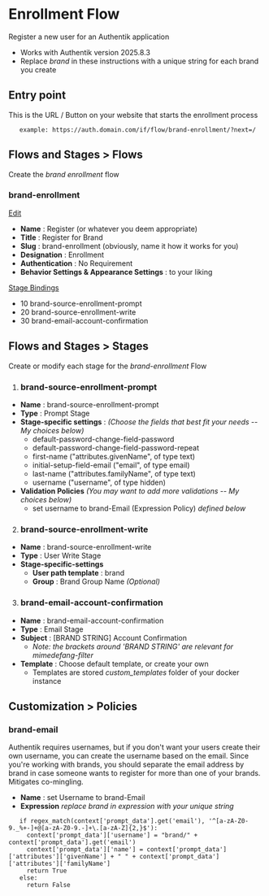 # Enrollment Flow
Register a new user for an Authentik application

- Works with Authentik version 2025.8.3
- Replace _brand_ in these instructions with a unique string for each brand you create

## Entry point
This is the URL / Button on your website that starts the enrollment process
```
   example: https://auth.domain.com/if/flow/brand-enrollment/?next=/
```

## Flows and Stages > Flows
Create the _brand enrollment_ flow

### brand-enrollment

<ins>Edit</ins>
* **Name** : Register (or whatever you deem appropriate)
* **Title** : Register for Brand
* **Slug** : brand-enrollment (obviously, name it how it works for you)
* **Designation** : Enrollment
* **Authentication** : No Requirement
* **Behavior Settings & Appearance Settings** : to your liking

<ins>Stage Bindings</ins>
* 10 brand-source-enrollment-prompt  
* 20 brand-source-enrollment-write  
* 30 brand-email-account-confirmation

## Flows and Stages > Stages
Create or modify each stage for the _brand-enrollment_ Flow


1. ### brand-source-enrollment-prompt
* **Name** : brand-source-enrollment-prompt
* **Type** : Prompt Stage
* **Stage-specific settings** : _(Choose the fields that best fit your needs -- My choices below)_ 
  * default-password-change-field-password
  * default-password-change-field-password-repeat
  * first-name ("attributes.givenName", of type text)
  * initial-setup-field-email ("email", of type email)
  * last-name ("attributes.familyName", of type text)
  * username ("username", of type hidden)
* **Validation Policies** _(You may want to add more validations -- My choices below)_
  * set username to brand-Email (Expression Policy) _defined below_

2. ### brand-source-enrollment-write
* **Name** : brand-source-enrollment-write
* **Type** : User Write Stage
* **Stage-specific-settings**
  * **User path template** : brand
  * **Group** : Brand Group Name _(Optional)_

3. ### brand-email-account-confirmation
* **Name** : brand-email-account-confirmation
* **Type** : Email Stage
* **Subject** : [BRAND STRING] Account Confirmation 
  * _Note: the brackets around 'BRAND STRING' are relevant for mimedefang-filter_
* **Template** : Choose default template, or create your own
  * Templates are stored _custom\_templates_ folder of your docker instance

## Customization > Policies

### brand-email
Authentik requires usernames, but if you don't want your users create their own username, you can create the username based on the email. Since you're working with brands, you should separate the email address by brand in case someone wants to register for more than one of your brands.  Mitigates co-mingling.

* **Name** : set Username to brand-Email
* **Expression** _replace brand in expression with your unique string_
```
   if regex_match(context['prompt_data'].get('email'), '^[a-zA-Z0-9._%+-]+@[a-zA-Z0-9.-]+\.[a-zA-Z]{2,}$'):
     context['prompt_data']['username'] = "brand/" + context['prompt_data'].get('email')
     context['prompt_data']['name'] = context['prompt_data']['attributes']['givenName'] + " " + context['prompt_data']['attributes']['familyName']
     return True
   else:
     return False
```
